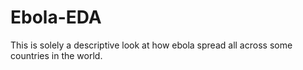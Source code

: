 # Ebola-EDA
This is solely a descriptive look at how ebola spread all across some countries in the world.
